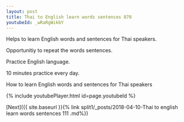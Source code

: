```yaml
---
layout: post
title: Thai to English learn words sentences 870 
youtubeId: _wRaRgWikbY
---
```

 
 
Helps to learn English words and sentences for Thai speakers.

Opportunitiy to repeat the words sentences. 

Practice English language. 
 
10 minutes practice every day. 
 
How to learn English words and sentences for Thai speakers 
 
{% include youtubePlayer.html id=page.youtubeId %}
 
 
[Next]({{ site.baseurl }}{% link  split1/_posts/2018-04-10-Thai to english learn words sentences 111 .md%})
 
